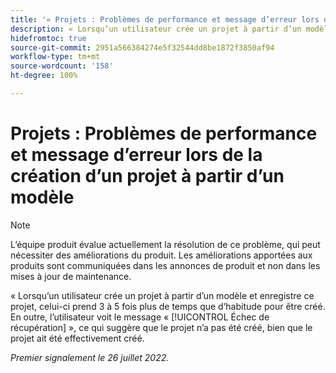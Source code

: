```yaml
---
title: '« Projets : Problèmes de performance et message d’erreur lors de la création d’un projet à partir d’un modèle. »'
description: « Lorsqu’un utilisateur crée un projet à partir d’un modèle et enregistre ce projet, celui-ci prend 3 à 5 fois plus de temps que d’habitude pour être créé. En outre, l’utilisateur voit le message Échec de récupération, ce qui suggère que le projet n’a pas été créé, bien que le projet ait été effectivement créé. »
hidefromtoc: true
source-git-commit: 2951a566384274e5f32544dd8be1872f3850af94
workflow-type: tm+mt
source-wordcount: '158'
ht-degree: 100%

---
```



# Projets : Problèmes de performance et message d’erreur lors de la création d’un projet à partir d’un modèle

>[!NOTE]
>
>L’équipe produit évalue actuellement la résolution de ce problème, qui peut nécessiter des améliorations du produit. Les améliorations apportées aux produits sont communiquées dans les annonces de produit et non dans les mises à jour de maintenance.

« Lorsqu’un utilisateur crée un projet à partir d’un modèle et enregistre ce projet, celui-ci prend 3 à 5 fois plus de temps que d’habitude pour être créé. En outre, l’utilisateur voit le message « [!UICONTROL Échec de récupération] », ce qui suggère que le projet n’a pas été créé, bien que le projet ait été effectivement créé.

_Premier signalement le 26 juillet 2022._

